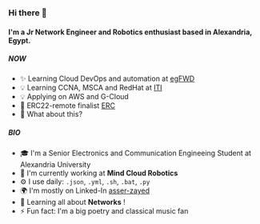 ### Hi there 👋

#### I'm a Jr Network Engineer and Robotics enthusiast based in Alexandria, Egypt.

##### NOW

- ✨ Learning Cloud DevOps and automation at [egFWD](https://egfwd.com/specializtion/aws-cloud-devops/?)
- 💡 Learning CCNA, MSCA and RedHat at [ITI](https://iti.gov.eg/)
- 💡 Applying on AWS and G-Cloud
- 🤖 ERC22-remote finalist [ERC](https://roverchallenge.eu/en/main-page/)
- 🍑 What about this?

##### BIO

- 🎓 I'm a Senior Electronics and Communication Engineeing Student at Alexandria University
- 🏢 I'm currently working at **Mind Cloud Robotics**
- ⚙️ I use daily: `.json`, `.yml`, `.sh`, `.bat`, `.py`
- 🌍 I'm mostly on Linked-In [asser-zayed](https://www.linkedin.com/in/asser-zayed/)
- 🌱 Learning all about **Networks** !
- ⚡️ Fun fact: I'm a big poetry and classical music fan
